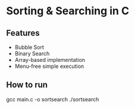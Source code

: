 # Sorting & Searching in C
## Features
- Bubble Sort
- Binary Search
- Array-based implementation
- Menu-free simple execution

## How to run
gcc main.c -o sortsearch
./sortsearch
